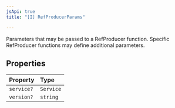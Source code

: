 ```yaml
---
jsApi: true
title: "[I] RefProducerParams"

---
```

Parameters that may be passed to a RefProducer function.  Specific RefProducer
functions may define additional parameters.

## Properties

| Property | Type |
| :------ | :------ |
| `service?` | `Service` |
| `version?` | `string` |
